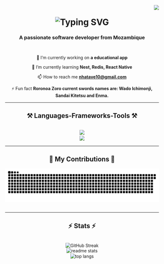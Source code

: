<img align="right" src="https://visitor-badge.laobi.icu/badge?page_id=nercio.readme" />

<h1 align="center">
<img src="https://readme-typing-svg.demolab.com?font=Source+Code+Pro&weight=700&size=35&duration=4000&pause=1000&color=FFFFFF&center=true&random=false&width=435&height=70&lines=Hello+World%F0%9F%8C%8E;Im+Nércio+Nordino!" alt="Typing SVG" />
</h1>

<h3 align="center">A passionate software developer from Mozambique</h3>

<br/>

<div align="center">
 
 🔭 I’m currently working on **a educational app**
 
 🌱 I’m currently learning **Nest, Redis, React Native**

📫 How to reach me <strong>nhatave10@gmail.com</strong>
 
⚡ Fun fact **Roronoa Zoro current swords names are: Wado Ichimonji, <br/> Sandai Kitetsu and Enma.**

 </div>
 


 <hr/>
 
<h2 align="center">⚒️ Languages-Frameworks-Tools ⚒️</h2>
<br/>
<div align="center">
    <img src="https://skillicons.dev/icons?i=react,mui,html,css,vscode,github,figma,tailwind,git" /><br>
    <img src="https://skillicons.dev/icons?i=nodejs,python,photoshop,illustrator,javascript,typescript,firebase,java,nextjs,mysql" /><br>
</div>

<hr/>

<div align="center">
  <h2>🐍 My Contributions 🐍</h2>
  
  <img alt="snake eating my contributions" src="https://raw.githubusercontent.com/nercio/readme/output/github-contribution-grid-snake.svg" />\
    <br/>
</div>

<hr/>

<h2 align="center">⚡ Stats ⚡</h2>
<br>
<div align=center>
 <img src="https://streak-stats.demolab.com?user=nercio&theme=react&hide_border=true&date_format=j%20M%5B%20Y%5D&mode=weekly" alt="GitHub Streak" /> <br/>
  <img width=390 src="https://github-readme-stats.vercel.app/api?username=nercio&count_private=true&show_icons=true&theme=react&hide_border=true&rank_icon=github&border_radius=10" alt="readme stats" />
  <br/>
  <img width=325 align="center" src="https://github-readme-stats.vercel.app/api/top-langs/?username=nercio&hide=HTML&langs_count=8&layout=compact&theme=react&hide_border=true&&border_radius=10&size_weight=0.5&count_weight=0.5&exclude_repo=github-readme-stats" alt="top langs" />
</div>

<br/>
